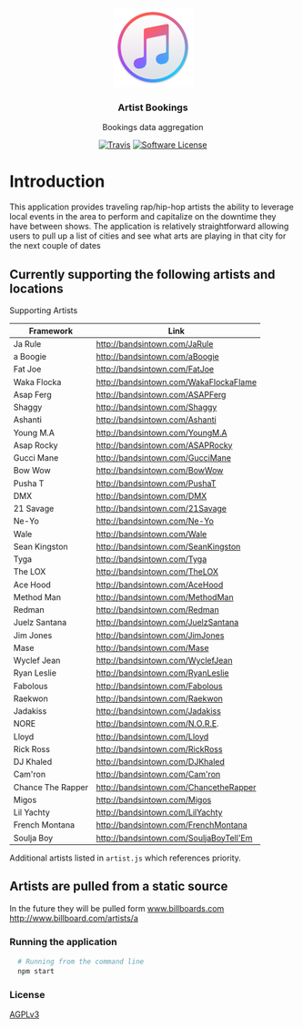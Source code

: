 <p align="center">
  <img alt="GitHub Logo" src="docs/itunes_logo.png" height="140" />
  <h3 align="center">Artist Bookings</h3>
  <p align="center">Bookings data aggregation</p>
  <p align="center">
    <a href="https://travis-ci.org/oshalygin/biaja-bookings"><img alt="Travis" src="https://travis-ci.com/oshalygin/biaja-bookings.svg?branch=master"></a>
    <a href="/LICENSE.md"><img alt="Software License" src="https://img.shields.io/badge/license-MIT-brightgreen.svg?style=flat-square"></a>
  </p>
</p>

# Introduction

This application provides traveling rap/hip-hop artists the ability to leverage local events in the area to perform and capitalize on the downtime they have between shows.  The application is relatively straightforward allowing users to pull up a list of cities and see what arts are playing in that city for the next couple of dates

## Currently supporting the following artists and locations

Supporting Artists

| Framework   | Link         |
|-------------|--------------|
| Ja Rule     | http://bandsintown.com/JaRule  |
| a Boogie    | http://bandsintown.com/aBoogie |
| Fat Joe     | http://bandsintown.com/FatJoe  |
| Waka Flocka | http://bandsintown.com/WakaFlockaFlame  |
| Asap Ferg     | http://bandsintown.com/ASAPFerg  |
| Shaggy     | http://bandsintown.com/Shaggy  |
| Ashanti     | http://bandsintown.com/Ashanti  |
| Young M.A     | http://bandsintown.com/YoungM.A  |
| Asap Rocky     | http://bandsintown.com/ASAPRocky |
| Gucci Mane     | http://bandsintown.com/GucciMane |
| Bow Wow     | http://bandsintown.com/BowWow |
| Pusha T     | http://bandsintown.com/PushaT  |
| DMX     | http://bandsintown.com/DMX  |
| 21 Savage     | http://bandsintown.com/21Savage  |
| Ne-Yo     | http://bandsintown.com/Ne-Yo |
| Wale     | http://bandsintown.com/Wale |
| Sean Kingston     | http://bandsintown.com/SeanKingston |
| Tyga     | http://bandsintown.com/Tyga  |
| The LOX     | http://bandsintown.com/TheLOX  |
| Ace Hood     | http://bandsintown.com/AceHood  |
| Method Man     |http://bandsintown.com/MethodMan  |
| Redman     | http://bandsintown.com/Redman  |
| Juelz Santana     | http://bandsintown.com/JuelzSantana  |
| Jim Jones     | http://bandsintown.com/JimJones  |
| Mase     | http://bandsintown.com/Mase  |
| Wyclef Jean     | http://bandsintown.com/WyclefJean  |
| Ryan Leslie     | http://bandsintown.com/RyanLeslie  |
| Fabolous     | http://bandsintown.com/Fabolous  |
| Raekwon     | http://bandsintown.com/Raekwon  |
| Jadakiss     | http://bandsintown.com/Jadakiss  |
| NORE     | http://bandsintown.com/N.O.R.E.  |
| Lloyd     | http://bandsintown.com/Lloyd  |
| Rick Ross     | http://bandsintown.com/RickRoss  |
| DJ Khaled     | http://bandsintown.com/DJKhaled  |
| Cam'ron     | http://bandsintown.com/Cam'ron  |
| Chance The Rapper     | http://bandsintown.com/ChancetheRapper  |
| Migos     | http://bandsintown.com/Migos  |
| Lil Yachty     | http://bandsintown.com/LilYachty  |
| French Montana     | http://bandsintown.com/FrenchMontana  |
| Soulja Boy     | http://bandsintown.com/SouljaBoyTell'Em  |

Additional artists listed in `artist.js` which references priority.

## Artists are pulled from a static source

In the future they will be pulled form www.billboards.com
http://www.billboard.com/artists/a

### Running the application

```bash
  # Running from the command line
  npm start
```

### License

[AGPLv3](LICENSE)
